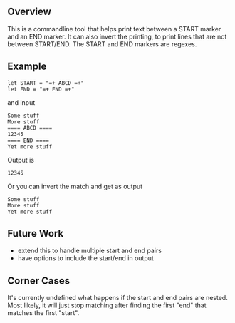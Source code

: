 Overview
--------

This is a commandline tool that helps print text between a START marker and an END marker. It can also invert the printing, to print lines that are not between START/END. The START and END markers are regexes.

Example
-------

```
let START = "=+ ABCD =+"
let END = "=+ END =+"
```

and input
```
Some stuff
More stuff
==== ABCD ====
12345
==== END ====
Yet more stuff
```

Output is
```
12345
```

Or you can invert the match and get as output

```
Some stuff
More stuff
Yet more stuff
```

Future Work
-----------
* extend this to handle multiple start and end pairs
* have options to include the start/end in output

Corner Cases
------------
It's currently undefined what happens if the start and end pairs are nested. Most likely, it will just stop matching after finding the first "end" that matches the first "start".